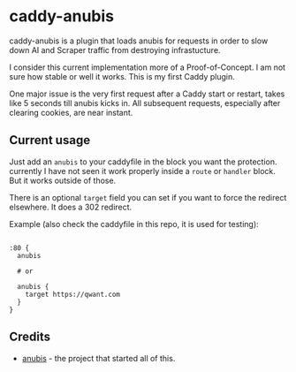 # caddy-anubis

caddy-anubis is a plugin that loads anubis for requests in order to slow down AI and Scraper traffic from destroying infrastucture.

I consider this current implementation more of a Proof-of-Concept. I am not sure how stable or well it works. This is my first Caddy plugin.

One major issue is the very first request after a Caddy start or restart, takes like 5 seconds till anubis kicks in. All subsequent requests, especially after clearing cookies, are near instant.

## Current usage

Just add an `anubis` to your caddyfile in the block you want the protection. currently I have not seen it work properly inside a `route` or `handler` block. But it works outside of those.

There is an optional `target` field you can set if you want to force the redirect elsewhere. It does a 302 redirect.

Example (also check the caddyfile in this repo, it is used for testing):

```caddy

:80 {
  anubis

  # or 

  anubis {
    target https://qwant.com
  }
}
```

## Credits

- [anubis](github.com/TecharoHQ/anubis) - the project that started all of this.
